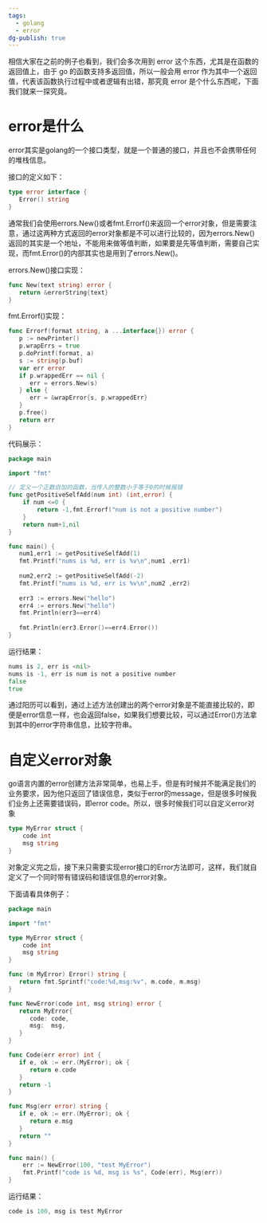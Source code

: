 ```yaml
---
tags:
  - golang
  - error
dg-publish: true
---
```

相信大家在之前的例子也看到，我们会多次用到 error 这个东西，尤其是在函数的返回值上，由于 go 的函数支持多返回值，所以一般会用 error 作为其中一个返回值，代表该函数执行过程中或者逻辑有出错，那究竟 error 是个什么东西呢，下面我们就来一探究竟。

# error是什么

error其实是golang的一个接口类型，就是一个普通的接口，并且也不会携带任何的堆栈信息。

接口的定义如下：

```go
type error interface {
   Error() string
}
```

通常我们会使用errors.New()或者fmt.Errorf()来返回一个error对象，但是需要注意，通过这两种方式返回的error对象都是不可以进行比较的，因为errors.New()返回的其实是一个地址，不能用来做等值判断，如果要是先等值判断，需要自己实现，而fmt.Error()的内部其实也是用到了errors.New()。

errors.New()接口实现：

```go
func New(text string) error {
   return &errorString{text}
}
```

fmt.Errorf()实现：

```go
func Errorf(format string, a ...interface{}) error {
   p := newPrinter()
   p.wrapErrs = true
   p.doPrintf(format, a)
   s := string(p.buf)
   var err error
   if p.wrappedErr == nil {
      err = errors.New(s)
   } else {
      err = &wrapError{s, p.wrappedErr}
   }
   p.free()
   return err
}
```

代码展示：

```go
package main

import "fmt"

// 定义一个正数自加的函数，当传入的整数小于等于0的时候报错
func getPositiveSelfAdd(num int) (int,error) {
    if num <=0 {
        return -1,fmt.Errorf("num is not a positive number")
    }
    return num+1,nil
}

func main() {
   num1,err1 := getPositiveSelfAdd(1)
   fmt.Printf("nums is %d, err is %v\n",num1 ,err1)
   
   num2,err2 := getPositiveSelfAdd(-2)
   fmt.Printf("nums is %d, err is %v\n",num2 ,err2)
   
   err3 := errors.New("hello")
   err4 := errors.New("hello")
   fmt.Println(err3==err4)
   
   fmt.Println(err3.Error()==err4.Error())
}
```

运行结果：

```go
nums is 2, err is <nil>
nums is -1, err is num is not a positive number
false
true
```

通过阳历可以看到，通过上述方法创建出的两个error对象是不能直接比较的，即便是error信息一样，也会返回false，如果我们想要比较，可以通过Error()方法拿到其中的error字符串信息，比较字符串。

# 自定义error对象

go语言内置的error创建方法非常简单，也易上手，但是有时候并不能满足我们的业务要求，因为他只返回了错误信息，类似于error的message，但是很多时候我们业务上还需要错误码，即error code。所以，很多时候我们可以自定义error对象

```go
type MyError struct {
    code int
    msg string
}
```

对象定义完之后，接下来只需要实现error接口的Error方法即可，这样，我们就自定义了一个同时带有错误码和错误信息的error对象。

下面请看具体例子：

```go
package main

import "fmt"

type MyError struct {
    code int
    msg string
}

func (m MyError) Error() string {
   return fmt.Sprintf("code:%d,msg:%v", m.code, m.msg)
}

func NewError(code int, msg string) error {
   return MyError{
      code: code,
      msg:  msg,
   }
}

func Code(err error) int {
   if e, ok := err.(MyError); ok {
      return e.code
   }
   return -1
}

func Msg(err error) string {
   if e, ok := err.(MyError); ok {
      return e.msg
   }
   return ""
}

func main() {
    err := NewError(100, "test MyError")
    fmt.Printf("code is %d, msg is %s", Code(err), Msg(err))
}
```

运行结果：

```go
code is 100, msg is test MyError
```